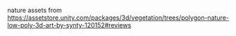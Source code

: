 nature assets from https://assetstore.unity.com/packages/3d/vegetation/trees/polygon-nature-low-poly-3d-art-by-synty-120152#reviews
